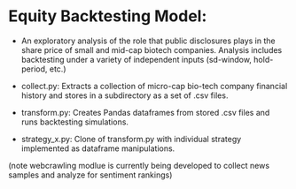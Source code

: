 # Equity Backtesting Model:

- An exploratory analysis of the role that public disclosures plays in the share price of small and mid-cap biotech companies.  Analysis includes backtesting under a variety of independent inputs (sd-window, hold-period, etc.)

- collect.py: Extracts a collection of micro-cap bio-tech company financial history and stores in a subdirectory as a set of .csv files. 
- transform.py: Creates Pandas dataframes from stored .csv files and runs backtesting simulations.
- strategy_x.py: Clone of transform.py with individual strategy implemented as dataframe manipulations.

(note webcrawling modlue is currently being developed to collect news samples and analyze for sentiment rankings)
